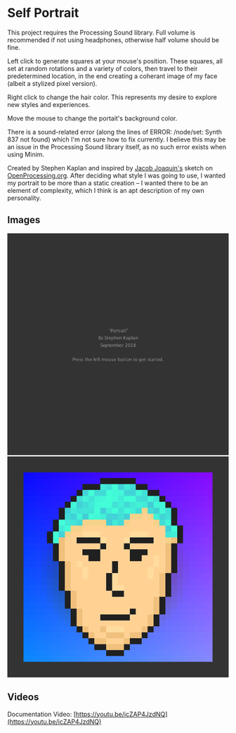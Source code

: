 # Self Portrait

This project requires the Processing Sound library. Full volume is recommended if not using headphones, otherwise half volume should be fine.

Left click to generate squares at your mouse's position. These squares, all set at random rotations and a variety of colors, then travel to their predetermined location, in the end creating a coherant image of my face (albeit a stylized pixel version).

Right click to change the hair color. This represents my desire to explore new styles and experiences.

Move the mouse to change the portait's background color.

There is a sound-related error (along the lines of ERROR: /node/set: Synth 837 not found) which I'm not sure how to fix currently. I believe this may be an issue in the Processing Sound library itself, as no such error exists when using Minim.

Created by Stephen Kaplan and inspired by [Jacob Joaquin's](https://www.openprocessing.org/sketch/409770) sketch on [OpenProcessing.org](https://www.openprocessing.org). After deciding what style I was going to use, I wanted my portrait to be more than a static creation – I wanted there to be an element of complexity, which I think is an apt description of my own personality.

## Images
![Image of Splash Screen](./images/Splash.png)
![Image of Completed Portrait](./images/Portrait.png)

## Videos

Documentation Video: [https://youtu.be/icZAP4JzdNQ](https://youtu.be/icZAP4JzdNQ)
